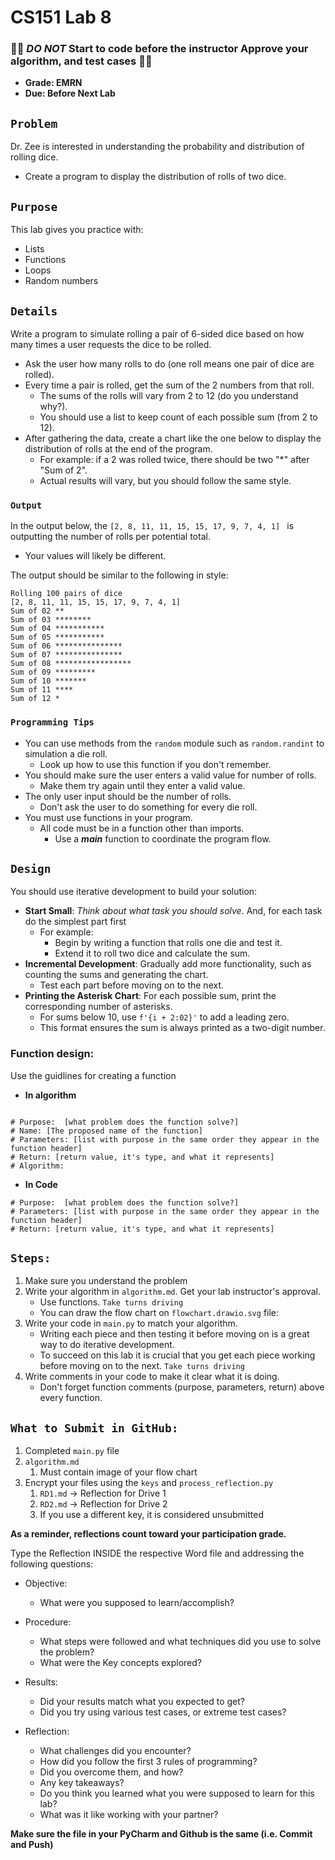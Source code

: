 # CS151 Lab 8

### 🔴🔴 *DO NOT* Start to code before the instructor Approve your algorithm, and test cases 🔴🔴

- **Grade: EMRN**
- **Due: Before Next Lab**

## `Problem`
Dr. Zee is interested in understanding the probability and distribution of rolling dice. 
- Create a program to display the distribution of rolls of two dice.

## `Purpose`
This lab gives you practice with: 

  * Lists
  * Functions
  * Loops 
  * Random numbers

## `Details`
Write a program to simulate rolling a pair of 6-sided dice based on how many times a user requests the dice to be rolled. 
- Ask the user how many rolls to do (one roll means one pair of dice are rolled). 
- Every time a pair is rolled, get the sum of the 2 numbers from that roll.
  - The sums of the rolls will vary from 2 to 12 (do you understand why?). 
  - You should use a list to keep count of each possible sum (from 2 to 12).
- After gathering the data, create a chart like the one below to display the distribution of rolls at the end of the program. 
  - For example: if a 2 was rolled twice, there should be two "*" after "Sum of 2". 
  - Actual results will vary, but you should follow the same style.


### `Output`

In the output below, the `[2, 8, 11, 11, 15, 15, 17, 9, 7, 4, 1] ` is outputting the number of rolls per potential total. 
- Your values will likely be different.

The output should be similar to the following in style:
```
Rolling 100 pairs of dice                                                                                             
[2, 8, 11, 11, 15, 15, 17, 9, 7, 4, 1]                                                                                
Sum of 02 **
Sum of 03 ********
Sum of 04 ***********
Sum of 05 ***********
Sum of 06 ***************
Sum of 07 ***************
Sum of 08 *****************
Sum of 09 *********
Sum of 10 *******
Sum of 11 ****
Sum of 12 *   
```

### `Programming Tips`

* You can use methods from the `random` module such as `random.randint` to simulation a die roll. 
  * Look up how to use this function if you don't remember.
* You should make sure the user enters a valid value for number of rolls. 
  * Make them try again until they enter a valid value.
* The only user input should be the number of rolls. 
  * Don't ask the user to do something for every die roll.
* You must use functions in your program.
  * All code must be in a function other than imports. 
    * Use a **_main_** function to coordinate the program flow.

## `Design`
You should use iterative development to build your solution:
- **Start Small**: *Think about what task you should solve*. And, for each task do the simplest part first
  - For example: 
    - Begin by writing a function that rolls one die and test it.
    - Extend it to roll two dice and calculate the sum.
- **Incremental Development**: Gradually add more functionality, such as counting the sums and generating the chart.
  - Test each part before moving on to the next.
- **Printing the Asterisk Chart**: For each possible sum, print the corresponding number of asterisks.
  - For sums below 10, use `f'{i + 2:02}'` to add a leading zero.
  - This format ensures the sum is always printed as a two-digit number.
### Function design: 
  Use the guidlines for creating a function
  -  **In algorithm**
  ```
  
  # Purpose:  [what problem does the function solve?]
  # Name: [The proposed name of the function]
  # Parameters: [list with purpose in the same order they appear in the function header]
  # Return: [return value, it's type, and what it represents]
  # Algorithm:
  ```
  - **In Code**
  ```
  # Purpose:  [what problem does the function solve?]
  # Parameters: [list with purpose in the same order they appear in the function header]
  # Return: [return value, it's type, and what it represents]
  ```

## `Steps:`
1. Make sure you understand the problem
2. Write your algorithm in `algorithm.md`. Get your lab instructor's approval. 
   - Use functions. `Take turns driving`
   - You can draw the flow chart on `flowchart.drawio.svg` file: 
3. Write your code in `main.py` to match your algorithm. 
   - Writing each piece and then testing it before moving on is a great way to do iterative development. 
   - To succeed on this lab it is crucial that you get each piece working before moving on to the next. `Take turns driving`
4. Write comments in your code to make it clear what it is doing. 
   - Don't forget function comments (purpose, parameters, return) above every function.


## `What to Submit in GitHub:`

1. Completed `main.py` file  
2. `algorithm.md`
   1. Must contain image of your flow chart
3. Encrypt your files using the `keys` and `process_reflection.py`
   1. `RD1.md` -> Reflection for Drive 1
   2. `RD2.md` -> Reflection for Drive 2
   3. If you use a different key, it is considered unsubmitted

**As a reminder, reflections count toward your participation grade.**

Type the Reflection INSIDE the respective Word file and addressing the following questions:

 - Objective:
   - What were you supposed to learn/accomplish?

 - Procedure:
   - What steps were followed and what techniques did you use to solve the problem?
   - What were the Key concepts explored?

 - Results:
   - Did your results match what you expected to get?
   - Did you try using various test cases, or extreme test cases?
  
 - Reflection:
   - What challenges did you encounter? 
   - How did you follow the first 3 rules of programming?
   - Did you overcome them, and how? 
   - Any key takeaways? 
   - Do you think you learned what you were supposed to learn for this lab? 
   - What was it like working with your partner?

**Make sure the file in your PyCharm and Github is the same (i.e. Commit and Push)**